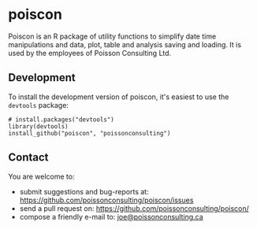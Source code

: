 # poiscon

Poiscon is an R package of utility functions to simplify date time manipulations
and data, plot, table and analysis saving and loading. It is used by the 
employees of Poisson Consulting Ltd.

## Development

To install the development version of poiscon, it's easiest to use the `devtools` package:

    # install.packages("devtools")
    library(devtools)
    install_github("poiscon", "poissonconsulting")
    
## Contact

You are welcome to:

* submit suggestions and bug-reports at: 
https://github.com/poissonconsulting/poiscon/issues
* send a pull request on: https://github.com/poissonconsulting/poiscon/
* compose a friendly e-mail to: joe@poissonconsulting.ca
